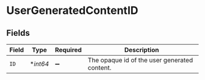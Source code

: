 # UserGeneratedContentID


## Fields

| Field                                        | Type                                         | Required                                     | Description                                  |
| -------------------------------------------- | -------------------------------------------- | -------------------------------------------- | -------------------------------------------- |
| `ID`                                         | **int64*                                     | :heavy_minus_sign:                           | The opaque id of the user generated content. |